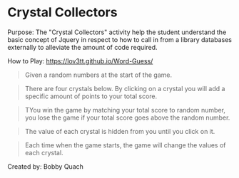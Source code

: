 # Crystal Collectors
<!-- What the project does
Why the project is useful
How users can get started with the project
Where users can get help with your project
Who maintains and contributes to the project -->

Purpose: The "Crystal Collectors" activity help the student understand the basic concept of Jquery in respect to how to call in from a library databases externally to alleviate the amount of code required.

How to Play: https://lov3tt.github.io/Word-Guess/

>Given a random numbers at the start of the game.

>There are four crystals below. By clicking on a crystal you will add a specific amount of points to your total score.

>TYou win the game by matching your total score to random number, you lose the game if your total score goes above the random number.

>The value of each crystal is hidden from you until you click on it.

>Each time when the game starts, the game will change the values of each crystal.

Created by: Bobby Quach